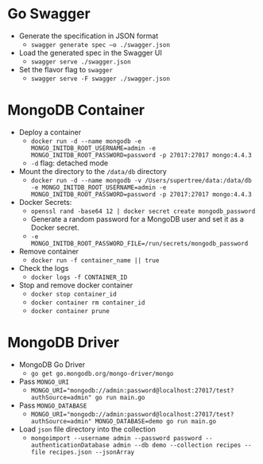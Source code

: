 # Go Swagger
- Generate the specification in JSON format
  - `swagger generate spec –o ./swagger.json`
- Load the generated spec in the Swagger UI
  - `swagger serve ./swagger.json`
- Set the flavor flag to `swagger`
  - `swagger serve -F swagger ./swagger.json`

# MongoDB Container
- Deploy a container
  - `docker run -d --name mongodb -e MONGO_INITDB_ROOT_USERNAME=admin -e MONGO_INITDB_ROOT_PASSWORD=password -p 27017:27017 mongo:4.4.3`
  - `-d` flag: detached mode
- Mount the directory to the `/data/db` directory
  - `docker run -d --name mongodb -v /Users/supertree/data:/data/db -e MONGO_INITDB_ROOT_USERNAME=admin -e MONGO_INITDB_ROOT_PASSWORD=password -p 27017:27017 mongo:4.4.3`
- Docker Secrets: 
  - `openssl rand -base64 12 | docker secret create mongodb_password`
  - Generate a random password for a MongoDB user and set it as a Docker secret.
  - `-e MONGO_INITDB_ROOT_PASSWORD_FILE=/run/secrets/mongodb_password`
- Remove container
  - `docker run -f container_name || true`
- Check the logs
  - `docker logs -f CONTAINER_ID`
- Stop and remove docker container
  - `docker stop container_id`
  - `docker container rm container_id`
  - `docker container prune`

# MongoDB Driver
- MongoDB Go Driver
  - `go get go.mongodb.org/mongo-driver/mongo`
- Pass `MONGO_URI`
  - `MONGO_URI="mongodb://admin:password@localhost:27017/test?authSource=admin" go run main.go`
- Pass `MONGO_DATABASE`
  - `MONGO_URI="mongodb://admin:password@localhost:27017/test?authSource=admin" MONGO_DATABASE=demo go run main.go`
- Load `json` file directory into the collection
  - `mongoimport --username admin --password password --authenticationDatabase admin --db demo --collection recipes --file recipes.json --jsonArray`

